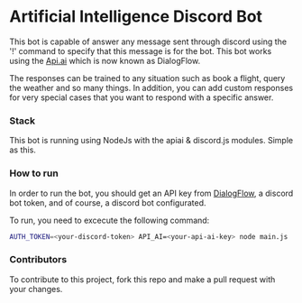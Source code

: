 # Artificial Intelligence Discord Bot

This bot is capable of answer any message sent through discord using the '!' command to specify that this message is for the bot. This bot works using the [Api.ai](https://dialogflow.com/) which is now known as DialogFlow.

The responses can be trained to any situation such as book a flight, query the weather and so many things. In addition, you can add custom responses for very special cases that you want to respond with a specific answer.

### Stack

This bot is running using NodeJs with the apiai & discord.js modules. Simple as this.

### How to run

In order to run the bot, you should get an API key from [DialogFlow](https://dialogflow.com/), a discord bot token, and of course, a discord bot configurated.

To run, you need to excecute the following command:

```sh
AUTH_TOKEN=<your-discord-token> API_AI=<your-api-ai-key> node main.js
```

### Contributors

To contribute to this project, fork this repo and make a pull request with your changes.